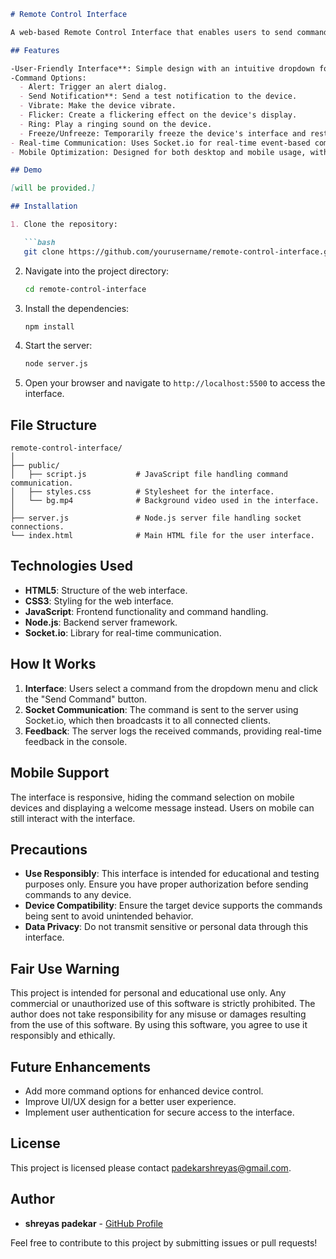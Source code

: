  
```markdown
# Remote Control Interface

A web-based Remote Control Interface that enables users to send commands to a connected device using Socket.io. This interface includes functionalities such as sending alerts, notifications, vibrations, and more.

## Features

-User-Friendly Interface**: Simple design with an intuitive dropdown for command selection.
-Command Options: 
  - Alert: Trigger an alert dialog.
  - Send Notification**: Send a test notification to the device.
  - Vibrate: Make the device vibrate.
  - Flicker: Create a flickering effect on the device's display.
  - Ring: Play a ringing sound on the device.
  - Freeze/Unfreeze: Temporarily freeze the device's interface and restore functionality.
- Real-time Communication: Uses Socket.io for real-time event-based communication between the client and server.
- Mobile Optimization: Designed for both desktop and mobile usage, with adjustments for screen size.

## Demo

[will be provided.]

## Installation

1. Clone the repository:

   ```bash
   git clone https://github.com/yourusername/remote-control-interface.git
   ```

2. Navigate into the project directory:

   ```bash
   cd remote-control-interface
   ```

3. Install the dependencies:

   ```bash
   npm install
   ```

4. Start the server:

   ```bash
   node server.js
   ```

5. Open your browser and navigate to `http://localhost:5500` to access the interface.

## File Structure

```
remote-control-interface/
│
├── public/
│   ├── script.js           # JavaScript file handling command communication.
│   ├── styles.css          # Stylesheet for the interface.
│   └── bg.mp4              # Background video used in the interface.
│
├── server.js               # Node.js server file handling socket connections.
└── index.html              # Main HTML file for the user interface.
```

## Technologies Used

- **HTML5**: Structure of the web interface.
- **CSS3**: Styling for the web interface.
- **JavaScript**: Frontend functionality and command handling.
- **Node.js**: Backend server framework.
- **Socket.io**: Library for real-time communication.

## How It Works

1. **Interface**: Users select a command from the dropdown menu and click the "Send Command" button.
2. **Socket Communication**: The command is sent to the server using Socket.io, which then broadcasts it to all connected clients.
3. **Feedback**: The server logs the received commands, providing real-time feedback in the console.

## Mobile Support

The interface is responsive, hiding the command selection on mobile devices and displaying a welcome message instead. Users on mobile can still interact with the interface.

## Precautions

- **Use Responsibly**: This interface is intended for educational and testing purposes only. Ensure you have proper authorization before sending commands to any device.
- **Device Compatibility**: Ensure the target device supports the commands being sent to avoid unintended behavior.
- **Data Privacy**: Do not transmit sensitive or personal data through this interface.

## Fair Use Warning

This project is intended for personal and educational use only. Any commercial or unauthorized use of this software is strictly prohibited. The author does not take responsibility for any misuse or damages resulting from the use of this software. By using this software, you agree to use it responsibly and ethically.

## Future Enhancements

- Add more command options for enhanced device control.
- Improve UI/UX design for a better user experience.
- Implement user authentication for secure access to the interface.

## License

This project is licensed please contact padekarshreyas@gmail.com. 

## Author

- **shreyas padekar** - [GitHub Profile](https://github.com/yash-github012)

Feel free to contribute to this project by submitting issues or pull requests!
```


